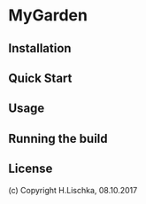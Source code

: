 # MyGarden

## Installation

## Quick Start

## Usage

## Running the build

## License

(c) Copyright H.Lischka, 08.10.2017
